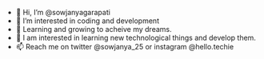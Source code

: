 - 👋 Hi, I’m @sowjanyagarapati
- 👀 I’m interested in coding and development
- 🌱 Learning and growing to acheive my dreams.
- 💞️ I am interested in learning new technological things and develop them. 
- 📫 Reach me on twitter @sowjanya_25 or instagram @hello.techie

<!---
sowjanyagarapati/sowjanyagarapati is a ✨ special ✨ repository because its `README.md` (this file) appears on your GitHub profile.
You can click the Preview link to take a look at your changes.
--->
